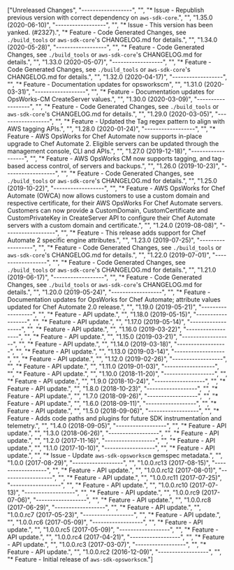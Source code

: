 ["Unreleased Changes", "------------------", "", "* Issue - Republish previous version with correct dependency on `aws-sdk-core`.", "", "1.35.0 (2020-06-10)", "------------------", "", "* Issue - This version has been yanked. (#2327).", "* Feature - Code Generated Changes, see `./build_tools` or `aws-sdk-core`'s CHANGELOG.md for details.", "", "1.34.0 (2020-05-28)", "------------------", "", "* Feature - Code Generated Changes, see `./build_tools` or `aws-sdk-core`'s CHANGELOG.md for details.", "", "1.33.0 (2020-05-07)", "------------------", "", "* Feature - Code Generated Changes, see `./build_tools` or `aws-sdk-core`'s CHANGELOG.md for details.", "", "1.32.0 (2020-04-17)", "------------------", "", "* Feature - Documentation updates for opsworkscm", "", "1.31.0 (2020-03-31)", "------------------", "", "* Feature - Documentation updates for OpsWorks-CM CreateServer values.", "", "1.30.0 (2020-03-09)", "------------------", "", "* Feature - Code Generated Changes, see `./build_tools` or `aws-sdk-core`'s CHANGELOG.md for details.", "", "1.29.0 (2020-03-05)", "------------------", "", "* Feature - Updated the Tag regex pattern to align with AWS tagging APIs.", "", "1.28.0 (2020-01-24)", "------------------", "", "* Feature - AWS OpsWorks for Chef Automate now supports in-place upgrade to Chef Automate 2. Eligible servers can be updated through the management console, CLI and APIs.", "", "1.27.0 (2019-12-18)", "------------------", "", "* Feature - AWS OpsWorks CM now supports tagging, and tag-based access control, of servers and backups.", "", "1.26.0 (2019-10-23)", "------------------", "", "* Feature - Code Generated Changes, see `./build_tools` or `aws-sdk-core`'s CHANGELOG.md for details.", "", "1.25.0 (2019-10-22)", "------------------", "", "* Feature - AWS OpsWorks for Chef Automate (OWCA) now allows customers to use a custom domain and respective certificate, for their AWS OpsWorks For Chef Automate servers. Customers can now provide a CustomDomain, CustomCertificate and CustomPrivateKey in CreateServer API to configure their Chef Automate servers with a custom domain and certificate.", "", "1.24.0 (2019-08-08)", "------------------", "", "* Feature - This release adds support for Chef Automate 2 specific engine attributes.", "", "1.23.0 (2019-07-25)", "------------------", "", "* Feature - Code Generated Changes, see `./build_tools` or `aws-sdk-core`'s CHANGELOG.md for details.", "", "1.22.0 (2019-07-01)", "------------------", "", "* Feature - Code Generated Changes, see `./build_tools` or `aws-sdk-core`'s CHANGELOG.md for details.", "", "1.21.0 (2019-06-17)", "------------------", "", "* Feature - Code Generated Changes, see `./build_tools` or `aws-sdk-core`'s CHANGELOG.md for details.", "", "1.20.0 (2019-05-24)", "------------------", "", "* Feature - Documentation updates for OpsWorks for Chef Automate; attribute values updated for Chef Automate 2.0 release.", "", "1.19.0 (2019-05-21)", "------------------", "", "* Feature - API update.", "", "1.18.0 (2019-05-15)", "------------------", "", "* Feature - API update.", "", "1.17.0 (2019-05-14)", "------------------", "", "* Feature - API update.", "", "1.16.0 (2019-03-22)", "------------------", "", "* Feature - API update.", "", "1.15.0 (2019-03-21)", "------------------", "", "* Feature - API update.", "", "1.14.0 (2019-03-18)", "------------------", "", "* Feature - API update.", "", "1.13.0 (2019-03-14)", "------------------", "", "* Feature - API update.", "", "1.12.0 (2019-02-26)", "------------------", "", "* Feature - API update.", "", "1.11.0 (2019-01-03)", "------------------", "", "* Feature - API update.", "", "1.10.0 (2018-11-20)", "------------------", "", "* Feature - API update.", "", "1.9.0 (2018-10-24)", "------------------", "", "* Feature - API update.", "", "1.8.0 (2018-10-23)", "------------------", "", "* Feature - API update.", "", "1.7.0 (2018-09-26)", "------------------", "", "* Feature - API update.", "", "1.6.0 (2018-09-11)", "------------------", "", "* Feature - API update.", "", "1.5.0 (2018-09-06)", "------------------", "", "* Feature - Adds code paths and plugins for future SDK instrumentation and telemetry.", "", "1.4.0 (2018-09-05)", "------------------", "", "* Feature - API update.", "", "1.3.0 (2018-06-26)", "------------------", "", "* Feature - API update.", "", "1.2.0 (2017-11-16)", "------------------", "", "* Feature - API update.", "", "1.1.0 (2017-10-10)", "------------------", "", "* Feature - API update.", "", "* Issue - Update `aws-sdk-opsworkscm` gemspec metadata.", "", "1.0.0 (2017-08-29)", "------------------", "", "1.0.0.rc13 (2017-08-15)", "------------------", "", "* Feature - API update.", "", "1.0.0.rc12 (2017-08-01)", "------------------", "", "* Feature - API update.", "", "1.0.0.rc11 (2017-07-25)", "------------------", "", "* Feature - API update.", "", "1.0.0.rc10 (2017-07-13)", "------------------", "", "* Feature - API update.", "", "1.0.0.rc9 (2017-07-06)", "------------------", "", "* Feature - API update.", "", "1.0.0.rc8 (2017-06-29)", "------------------", "", "* Feature - API update.", "", "1.0.0.rc7 (2017-05-23)", "------------------", "", "* Feature - API update.", "", "1.0.0.rc6 (2017-05-09)", "------------------", "", "* Feature - API update.", "", "1.0.0.rc5 (2017-05-09)", "------------------", "", "* Feature - API update.", "", "1.0.0.rc4 (2017-04-21)", "------------------", "", "* Feature - API update.", "", "1.0.0.rc3 (2017-03-07)", "------------------", "", "* Feature - API update.", "", "1.0.0.rc2 (2016-12-09)", "------------------", "", "* Feature - Initial release of `aws-sdk-opsworkscm`."]